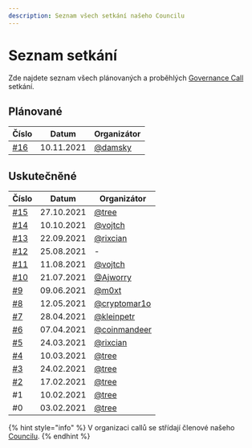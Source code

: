 ```yaml
---
description: Seznam všech setkání našeho Councilu
---
```


# Seznam setkání

Zde najdete seznam všech plánovaných a proběhlých [Governance Call](./) setkání.

## Plánované

| Číslo                                                 | Datum      | Organizátor                               |
| ----------------------------------------------------- | ---------- | ----------------------------------------- |
| [#16](https://forum.gwei.cz/t/governance-call-16/481) | 10.11.2021 | [@damsky](https://forum.gwei.cz/u/damsky) |

## Uskutečněné

| Číslo                                                                 | Datum      | Organizátor                                         |
| --------------------------------------------------------------------- | ---------- | --------------------------------------------------- |
| [#15](https://forum.gwei.cz/t/governance-call-15/473)                 | 27.10.2021 | [@tree](https://forum.gwei.cz/u/tree)               |
| [#14](https://forum.gwei.cz/t/governance-call-14-offline-ethbrno/467) | 10.10.2021 | [@vojtch](https://forum.gwei.cz/u/vojtch)           |
| [#13](https://forum.gwei.cz/t/governance-call-13/465)                 | 22.09.2021 | [@rixcian](https://forum.gwei.cz/u/rixcian)         |
| ​[#12](https://forum.gwei.cz/t/governance-call-12/448)​               | 25.08.2021 | -                                                   |
| [#11](https://forum.gwei.cz/t/governance-call-11/436)                 | 11.08.2021 | [@vojtch](https://forum.gwei.cz/u/vojtch)           |
| [#10](https://forum.gwei.cz/t/governance-call-10/411)                 | 21.07.2021 | [@Ajworry](https://forum.gwei.cz/u/ajworry)         |
| [#9](https://forum.gwei.cz/t/governance-call-9/375)                   | 09.06.2021 | [@m0xt](https://forum.gwei.cz/u/m0xt)               |
| [#8](https://forum.gwei.cz/t/governance-call-8/370/2)                 | 12.05.2021 | [@cryptomar1o](https://forum.gwei.cz/u/cryptomar1o) |
| [#7](https://forum.gwei.cz/t/governance-call-7/356)                   | 28.04.2021 | [@kleinpetr](https://forum.gwei.cz/u/kleinpetr)     |
| [#6](https://forum.gwei.cz/t/governance-call-6/326)                   | 07.04.2021 | [@coinmandeer](https://forum.gwei.cz/u/coinmandeer) |
| [#5](https://forum.gwei.cz/t/governance-call-5/320)                   | 24.03.2021 | [@rixcian](https://forum.gwei.cz/u/rixcian)         |
| [#4](https://forum.gwei.cz/t/governance-call-4/261)                   | 10.03.2021 | [@tree](https://forum.gwei.cz/u/tree)               |
| [#3](https://forum.gwei.cz/t/governance-call-3/253)                   | 24.02.2021 | [@tree](https://forum.gwei.cz/u/tree)               |
| [#2](https://forum.gwei.cz/t/governance-call-2/213)                   | 17.02.2021 | [@tree](https://forum.gwei.cz/u/tree)               |
| #1                                                                    | 10.02.2021 | [@tree](https://forum.gwei.cz/u/tree)               |
| #0                                                                    | 03.02.2021 | [@tree](https://forum.gwei.cz/u/tree)               |

{% hint style="info" %}
V organizaci callů se střídají členové našeho [Councilu](../).
{% endhint %}
